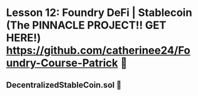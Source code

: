 # Lesson 12: Foundry DeFi | Stablecoin (The PINNACLE PROJECT!! GET HERE!) https://github.com/catherinee24/Foundry-Course-Patrick 🤩

## DecentralizedStableCoin.sol 📁